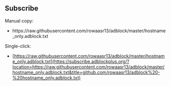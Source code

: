 ## Subscribe

Manual copy:
- https<link>://raw.githubusercontent.com/rowaasr13/adblock/master/hostname_only.adblock.txt

Single-click:
- [https://raw.githubusercontent.com/rowaasr13/adblock/master/hostname_only.adblock.txt](https://subscribe.adblockplus.org/?location=https://raw.githubusercontent.com/rowaasr13/adblock/master/hostname_only.adblock.txt&title=github.com/rowaasr13/adblock%20-%20hostname_only.adblock.txt)
